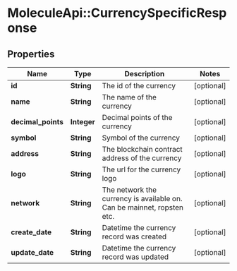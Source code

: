 # MoleculeApi::CurrencySpecificResponse

## Properties
Name | Type | Description | Notes
------------ | ------------- | ------------- | -------------
**id** | **String** | The id of the currency | [optional] 
**name** | **String** | The name of the currency | [optional] 
**decimal_points** | **Integer** | Decimal points of the currency | [optional] 
**symbol** | **String** | Symbol of the currency | [optional] 
**address** | **String** | The blockchain contract address of the currency | [optional] 
**logo** | **String** | The url for the currency logo | [optional] 
**network** | **String** | The network the currency is available on. Can be mainnet, ropsten etc. | [optional] 
**create_date** | **String** | Datetime the currency record was created | [optional] 
**update_date** | **String** | Datetime the currency record was updated | [optional] 


